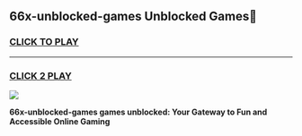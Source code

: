
## 66x-unblocked-games Unblocked Games👋
<h3>
<a href="https://news.freeplayer.one?title=66x-unblocked-games&ref=16F">CLICK TO PLAY</a></h3>
<hr>

<h3>
<a href="https://news.freeplayer.one?title=66x-unblocked-games&ref=16F">CLICK 2 PLAY</a>
  
</h3>

<a href="https://news.freeplayer.one?title=66x-unblocked-games&ref=16F/"><img src="https://clearcache.store/games.png"></a>


**66x-unblocked-games games unblocked: Your Gateway to Fun and Accessible Online Gaming**
